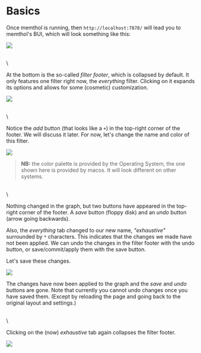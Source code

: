 # Basics

Once memthol is running, then `http://localhost:7878/` will lead you to memthol's BUI, which will
look something like this:

![](pics/default.png)

\
\

At the bottom is the so-called *filter footer*, which is collapsed by default. It only features one
filter right now, the *everything* filter. Clicking on it expands its options and allows for some
(cosmetic) customization.

![](pics/default_everything_expanded.png)

\
\

Notice the *add* button (that looks like a `+`) in the top-right corner of the footer. We will
discuss it later. For now, let's change the name and color of this filter.

![](pics/default_everything_edited.png)

> **NB:** the color palette is provided by the Operating System, the one shown here is provided by
> macos. It will look different on other systems.

\
\

Nothing changed in the graph, but two buttons have appeared in the top-right corner of the footer. A
*save* button (floppy disk) and an *undo* button (arrow going backwards).

Also, the *everything* tab changed to our new name, *"exhaustive"* surrounded by `*` characters.
This indicates that the changes we made have not been applied. We can undo the changes in the filter
footer with the undo button, or save/commit/apply them with the save button.

Let's save these changes.

![](pics/default_everything_saved.png)


The changes have now been applied to the graph and the *save* and *undo* buttons are gone. Note that
currently you cannot undo changes once you have saved them. (Except by reloading the page and going
back to the original layout and settings.)

\
\

Clicking on the (now) *exhaustive* tab again collapses the filter footer.

![](pics/default_edited_collapsed.png)
